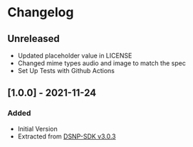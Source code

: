 # Changelog

## Unreleased
- Updated placeholder value in LICENSE
- Changed mime types audio and image to match the spec
- Set Up Tests with Github Actions

## [1.0.0] - 2021-11-24
### Added
- Initial Version
- Extracted from [DSNP-SDK v3.0.3](https://github.com/LibertyDSNP/sdk-ts)